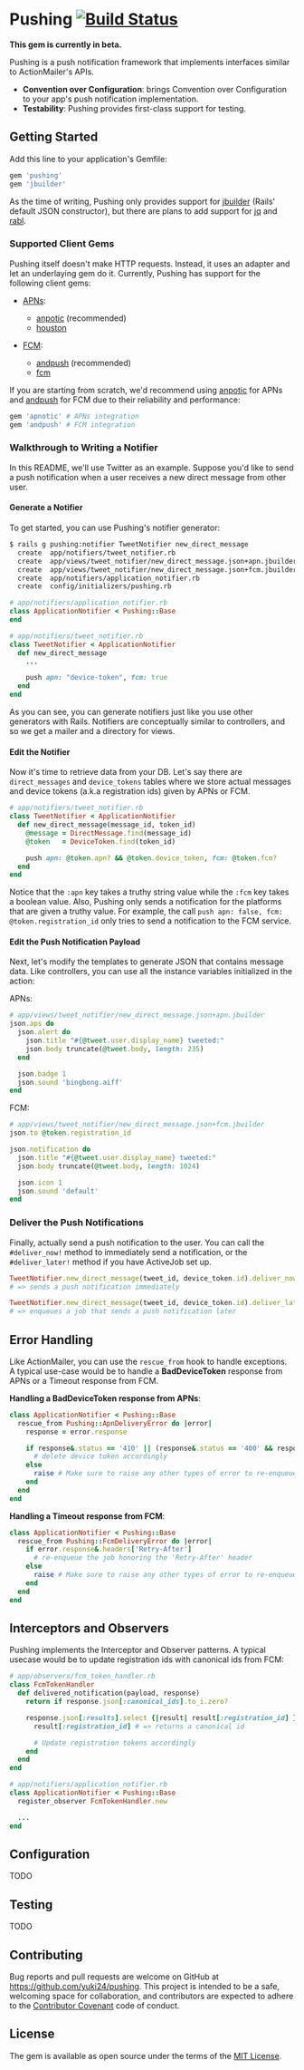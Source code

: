 # Pushing [![Build Status](https://travis-ci.org/yuki24/pushing.svg?branch=master)](https://travis-ci.org/yuki24/pushing)

**This gem is currently in beta.**

Pushing is a push notification framework that implements interfaces similar to ActionMailer's APIs.

 * **Convention over Configuration**: brings Convention over Configuration to your app's push notification implementation.
 * **Testability**: Pushing provides first-class support for testing.

## Getting Started

Add this line to your application's Gemfile:

```ruby
gem 'pushing'
gem 'jbuilder'
```

As the time of writing, Pushing only provides support for [jbuilder](https://github.com/rails/jbuilder) (Rails' default JSON constructor), but there are plans to add support for [jq](https://github.com/amatsuda/jb) and [rabl](https://github.com/nesquena/rabl).

### Supported Client Gems

Pushing itself doesn't make HTTP requests. Instead, it uses an adapter and let an underlaying gem do it. Currently, Pushing has support for the following client gems:

 * [APNs](https://developer.apple.com/library/content/documentation/NetworkingInternet/Conceptual/RemoteNotificationsPG/APNSOverview.html#//apple_ref/doc/uid/TP40008194-CH8-SW1):
   * [anpotic](https://github.com/ostinelli/apnotic) (recommended)
   * [houston](https://github.com/nomad/houston)

 * [FCM](https://firebase.google.com/docs/cloud-messaging/):
   * [andpush](https://github.com/yuki24/andpush) (recommended)
   * [fcm](https://github.com/spacialdb/fcm)

If you are starting from scratch, we'd recommend using [anpotic](https://github.com/ostinelli/apnotic) for APNs and [andpush](https://github.com/yuki24/andpush) for FCM due to their reliability and performance:

```ruby
gem 'apnotic' # APNs integration
gem 'andpush' # FCM integration
```

### Walkthrough to Writing a Notifier

In this README, we'll use Twitter as an example. Suppose you'd like to send a push notification when a user receives a new direct message from other user.

#### Generate a Notifier

To get started, you can use Pushing's notifier generator:

```sh
$ rails g pushing:notifier TweetNotifier new_direct_message
  create  app/notifiers/tweet_notifier.rb
  create  app/views/tweet_notifier/new_direct_message.json+apn.jbuilder
  create  app/views/tweet_notifier/new_direct_message.json+fcm.jbuilder
  create  app/notifiers/application_notifier.rb
  create  config/initializers/pushing.rb
```

```ruby
# app/notifiers/application_notifier.rb
class ApplicationNotifier < Pushing::Base
end

# app/notifiers/tweet_notifier.rb
class TweetNotifier < ApplicationNotifier
  def new_direct_message
    ...

    push apn: "device-token", fcm: true
  end
end
```

As you can see, you can generate notifiers just like you use other generators with Rails. Notifiers are conceptually similar to controllers, and so we get a mailer and a directory for views.

#### Edit the Notifier

Now it's time to retrieve data from your DB. Let's say there are `direct_messages` and `device_tokens` tables where we store actual messages and device tokens (a.k.a registration ids) given by APNs or FCM.

```ruby
# app/notifiers/tweet_notifier.rb
class TweetNotifier < ApplicationNotifier
  def new_direct_message(message_id, token_id)
    @message = DirectMessage.find(message_id)
    @token   = DeviceToken.find(token_id)

    push apn: @token.apn? && @token.device_token, fcm: @token.fcm?
  end
end
```

Notice that the `:apn` key takes a truthy string value while the `:fcm` key takes a boolean value. Also, Pushing only sends a notification for the platforms that are given a truthy value. For example, the call `push apn: false, fcm: @token.registration_id` only tries to send a notification to the FCM service.

#### Edit the Push Notification Payload

Next, let's modify the templates to generate JSON that contains message data. Like controllers, you can use all the instance variables initialized in the action:

APNs:

```ruby
# app/views/tweet_notifier/new_direct_message.json+apn.jbuilder
json.aps do
  json.alert do
    json.title "#{@tweet.user.display_name} tweeted:"
    json.body truncate(@tweet.body, length: 235)
  end

  json.badge 1
  json.sound 'bingbong.aiff'
end
```

FCM:

```ruby
# app/views/tweet_notifier/new_direct_message.json+fcm.jbuilder
json.to @token.registration_id

json.notification do
  json.title "#{@tweet.user.display_name} tweeted:"
  json.body truncate(@tweet.body, length: 1024)

  json.icon 1
  json.sound 'default'
end
```

### Deliver the Push Notifications

Finally, actually send a push notification to the user. You can call the `#deliver_now!` method to immediately send a notification, or the `#deliver_later!` method if you have ActiveJob set up.

```ruby
TweetNotifier.new_direct_message(tweet_id, device_token.id).deliver_now!
# => sends a push notification immediately

TweetNotifier.new_direct_message(tweet_id, device_token.id).deliver_later!
# => enqueues a job that sends a push notification later
```

## Error Handling

Like ActionMailer, you can use the `rescue_from` hook to handle exceptions. A typical use-case would be to handle a **BadDeviceToken** response from APNs or a Timeout response from FCM.

**Handling a BadDeviceToken response from APNs**:

```ruby
class ApplicationNotifier < Pushing::Base
  rescue_from Pushing::ApnDeliveryError do |error|
    response = error.response

    if response&.status == '410' || (response&.status == '400' && response&.body['reason'] == 'BadDeviceToken')
      # delete device token accordingly
    else
      raise # Make sure to raise any other types of error to re-enqueue the job
    end
  end
end
```

**Handling a Timeout response from FCM**:

```ruby
class ApplicationNotifier < Pushing::Base
  rescue_from Pushing::FcmDeliveryError do |error|
    if error.response&.headers['Retry-After']
      # re-enqueue the job honoring the 'Retry-After' header
    else
      raise # Make sure to raise any other types of error to re-enqueue the job
    end
  end
end
```

## Interceptors and Observers

Pushing implements the Interceptor and Observer patterns. A typical usecase would be to update registration ids with canonical ids from FCM:

```ruby
# app/observers/fcm_token_handler.rb
class FcmTokenHandler
  def delivered_notification(payload, response)
    return if response.json[:canonical_ids].to_i.zero?

    response.json[:results].select {|result| result[:registration_id] }.each do |result|
      result[:registration_id] # => returns a canonical id

      # Update registration tokens accordingly
    end
  end
end

# app/notifiers/application_notifier.rb
class ApplicationNotifier < Pushing::Base
  register_observer FcmTokenHandler.new

  ...
end
```

## Configuration

TODO

## Testing

TODO

## Contributing

Bug reports and pull requests are welcome on GitHub at https://github.com/yuki24/pushing. This project is intended to be a safe, welcoming space for collaboration, and contributors are expected to adhere to the [Contributor Covenant](http://contributor-covenant.org) code of conduct.

## License

The gem is available as open source under the terms of the [MIT License](http://opensource.org/licenses/MIT).
